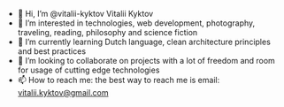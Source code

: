- 👋 Hi, I’m @vitalii-kyktov Vitalii Kyktov
- 👀 I’m interested in technologies, web development, photography, traveling, reading, philosophy and science fiction
- 🌱 I’m currently learning Dutch language, clean architecture principles and best practices
- 💞️ I’m looking to collaborate on projects with a lot of freedom and room for usage of cutting edge technologies
- 📫 How to reach me: the best way to reach me is email: vitalii.kyktov@gmail.com

<!---
vitalii-kyktov/vitalii-kyktov is a ✨ special ✨ repository because its `README.md` (this file) appears on your GitHub profile.
You can click the Preview link to take a look at your changes.
--->
